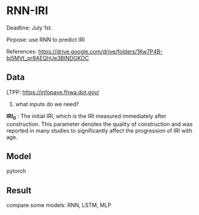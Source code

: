 # RNN-IRI

Deadline: July 1st.

Pirpose: use RNN to predict IRI

References: https://drive.google.com/drive/folders/1Kw7P4B-bj5MVt_pr8AEQhUe3BINDGKOC

## Data

LTPP: https://infopave.fhwa.dot.gov/

1. what inputs do we need? 

**IRI<sub>0</sub>**  : The initial IRI, which is the IRI measured immediately after construction. This parameter denotes the quality of construction and was reported in many studies to significantly affect the progression of IRI with age.

## Model
pytorch



## Result
compare some models: RNN, LSTM, MLP
